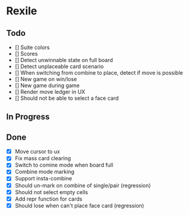 # Rexile

## Todo

- [] Suite colors
- [] Scores
- [] Detect unwinnable state on full board
- [] Detect unplaceable card scenario
- [] When switching from combine to place, detect if move is possible
- [] New game on win/lose
- [] New game during game
- [] Render move ledger in UX
- [] Should not be able to select a face card

## In Progress

## Done

- [x] Move cursor to ux
- [x] Fix mass card clearing
- [x] Switch to comine mode when board full
- [x] Combine mode marking
- [x] Support insta-combine
- [x] Should un-mark on combine of single/pair (regression)
- [x] Should not select empty cells
- [x] Add repr function for cards
- [x] Should lose when can't place face card (regression)
